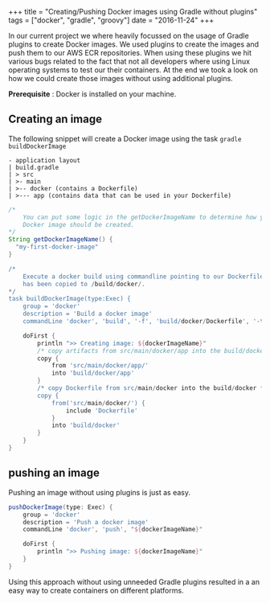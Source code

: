 +++
title = "Creating/Pushing Docker images using Gradle without plugins"
tags = ["docker", "gradle", "groovy"]
date = "2016-11-24"
+++

In our current project we where heavily focussed on the usage of Gradle plugins to create Docker images. We used plugins to create the images and push them to our AWS ECR repositories. When using these plugins we hit various bugs related to the fact that not all developers where using Linux operating systems to test our their containers. At the end we took a look on how we could create those images without using additional plugins.

**Prerequisite** : Docker is installed on your machine.

## Creating an image
The following snippet will create a Docker image using the task `gradle buildDockerImage`

    - application layout
    | build.gradle
    | > src
    | >- main
    | >-- docker (contains a Dockerfile)
    | >--- app (contains data that can be used in your Dockerfile)

```groovy
/*
    You can put some logic in the getDockerImageName to determine how your
    Docker image should be created.
*/
String getDockerImageName() {
  "my-first-docker-image"
}

/*
    Execute a docker build using commandline pointing to our Dockerfile that
    has been copied to /build/docker/.
*/
task buildDockerImage(type:Exec) {
    group = 'docker'
    description = 'Build a docker image'
    commandLine 'docker', 'build', '-f', 'build/docker/Dockerfile', '-t', "${dockerImageName}", 'build/docker'

    doFirst {
        println ">> Creating image: ${dockerImageName}"
        /* copy artifacts from src/main/docker/app into the build/docker/app */
        copy {
            from 'src/main/docker/app/'
            into 'build/docker/app'
        }
        /* copy Dockerfile from src/main/docker into the build/docker */
        copy {
            from('src/main/docker/') {
                include 'Dockerfile'
            }
            into 'build/docker'
        }
    }
}
```

## pushing an image

Pushing an image without using plugins is just as easy.

```groovy
pushDockerImage(type: Exec) {
    group = 'docker'
    description = 'Push a docker image'
    commandLine 'docker', 'push', "${dockerImageName}"

    doFirst {
        println ">> Pushing image: ${dockerImageName}"
    }
}
```

Using this approach without using unneeded Gradle plugins resulted in a an easy way to create containers on different platforms.
